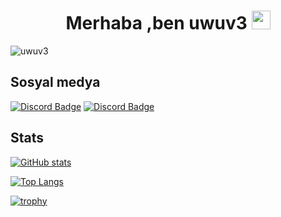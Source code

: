 <h1 align="center">Merhaba ,ben uwuv3 <img src="https://raw.githubusercontent.com/iampavangandhi/iampavangandhi/master/gifs/Hi.gif" width="30px"</p></h1>
<p align="left"> <img src="https://komarev.com/ghpvc/?username=uwuv3&label=Profile%20views&color=0e75b6&style=flat" alt="uwuv3" /> </p>

<h2>Sosyal medya</h2>

[![Discord Badge](https://img.shields.io/badge/Discord%20-7289DA.svg?&amp;style=for-the-badge&amp;logo=discord&amp;logoColor=white)](https://discord.com/users/806259084483100703)
[![Discord Badge](https://img.shields.io/badge/Github%20-171515.svg?&amp;style=for-the-badge&amp;logo=github&amp;logoColor=white)](https://github.com/uwuv3)

<h2><strong>Stats</strong></h2>

[![GitHub stats](https://github-readme-stats.vercel.app/api?username=uwuv3&theme=dark&show_icons=true&count_private=true)](https://github.com/anuraghazra/github-readme-stats)

[![Top Langs](https://github-readme-stats.vercel.app/api/top-langs/?username=uwuv3&layout=compact)](https://github.com/anuraghazra/github-readme-stats)

[![trophy](https://github-profile-trophy.vercel.app/?usernam=uwuv3)](https://github.com/ryo-ma/github-profile-trophy)
